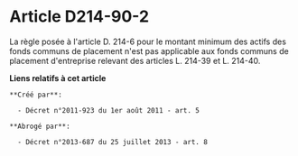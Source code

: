 # Article D214-90-2

La règle posée à l'article D. 214-6 pour le montant minimum des actifs des fonds communs de placement n'est pas applicable
aux fonds communs de placement d'entreprise relevant des articles L. 214-39 et L. 214-40.

**Liens relatifs à cet article**

	**Créé par**:

	  - Décret n°2011-923 du 1er août 2011 - art. 5

	**Abrogé par**:

	  - Décret n°2013-687 du 25 juillet 2013 - art. 8
